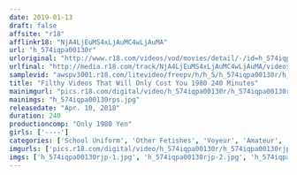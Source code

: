 ```yaml
---
date: 2019-01-13
draft: false
affsite: "r18"
afflinkr18: "NjA4LjEuMS4xLjAuMC4wLjAuMA"
url: "h_574iqpa00130r"
urloriginal: "http://www.r18.com/videos/vod/movies/detail/-/id=h_574iqpa00130r"
urlfinal: "http://media.r18.com/track/NjA4LjEuMS4xLjAuMC4wLjAuMA/videos/vod/movies/detail/-/id=h_574iqpa00130r"
samplevid: "awspv3001.r18.com/litevideo/freepv/h/h_5/h_574iqpa00130r/h_574iqpa00130r_dmb_w.mp4"
title: "Filthy Videos That Will Only Cost You 1980 240 Minutes"
mainimgurl: "pics.r18.com/digital/video/h_574iqpa00130r/h_574iqpa00130rps.jpg"
mainimgs: "h_574iqpa00130rps.jpg"
releasedate: "Apr. 10, 2018"
duration: 240
productioncomp: "Only 1980 Yen"
girls: ['----']
categories: ['School Uniform', 'Other Fetishes', 'Voyeur', 'Amateur', 'Compilation', 'Over 4 Hours']
imgurls: ['pics.r18.com/digital/video/h_574iqpa00130r/h_574iqpa00130rjp-1.jpg', 'pics.r18.com/digital/video/h_574iqpa00130r/h_574iqpa00130rjp-2.jpg', 'pics.r18.com/digital/video/h_574iqpa00130r/h_574iqpa00130rjp-3.jpg', 'pics.r18.com/digital/video/h_574iqpa00130r/h_574iqpa00130rjp-4.jpg', 'pics.r18.com/digital/video/h_574iqpa00130r/h_574iqpa00130rjp-5.jpg', 'pics.r18.com/digital/video/h_574iqpa00130r/h_574iqpa00130rjp-6.jpg', 'pics.r18.com/digital/video/h_574iqpa00130r/h_574iqpa00130rjp-7.jpg', 'pics.r18.com/digital/video/h_574iqpa00130r/h_574iqpa00130rjp-8.jpg', 'pics.r18.com/digital/video/h_574iqpa00130r/h_574iqpa00130rjp-9.jpg', 'pics.r18.com/digital/video/h_574iqpa00130r/h_574iqpa00130rjp-10.jpg', 'pics.r18.com/digital/video/h_574iqpa00130r/h_574iqpa00130rjp-11.jpg', 'pics.r18.com/digital/video/h_574iqpa00130r/h_574iqpa00130rjp-12.jpg', 'pics.r18.com/digital/video/h_574iqpa00130r/h_574iqpa00130rjp-13.jpg', 'pics.r18.com/digital/video/h_574iqpa00130r/h_574iqpa00130rjp-14.jpg', 'pics.r18.com/digital/video/h_574iqpa00130r/h_574iqpa00130rjp-15.jpg', 'pics.r18.com/digital/video/h_574iqpa00130r/h_574iqpa00130rjp-16.jpg', 'pics.r18.com/digital/video/h_574iqpa00130r/h_574iqpa00130rjp-17.jpg', 'pics.r18.com/digital/video/h_574iqpa00130r/h_574iqpa00130rjp-18.jpg', 'pics.r18.com/digital/video/h_574iqpa00130r/h_574iqpa00130rjp-19.jpg', 'pics.r18.com/digital/video/h_574iqpa00130r/h_574iqpa00130rjp-20.jpg']
imgs: ['h_574iqpa00130rjp-1.jpg', 'h_574iqpa00130rjp-2.jpg', 'h_574iqpa00130rjp-3.jpg', 'h_574iqpa00130rjp-4.jpg', 'h_574iqpa00130rjp-5.jpg', 'h_574iqpa00130rjp-6.jpg', 'h_574iqpa00130rjp-7.jpg', 'h_574iqpa00130rjp-8.jpg', 'h_574iqpa00130rjp-9.jpg', 'h_574iqpa00130rjp-10.jpg', 'h_574iqpa00130rjp-11.jpg', 'h_574iqpa00130rjp-12.jpg', 'h_574iqpa00130rjp-13.jpg', 'h_574iqpa00130rjp-14.jpg', 'h_574iqpa00130rjp-15.jpg', 'h_574iqpa00130rjp-16.jpg', 'h_574iqpa00130rjp-17.jpg', 'h_574iqpa00130rjp-18.jpg', 'h_574iqpa00130rjp-19.jpg', 'h_574iqpa00130rjp-20.jpg']
---
```


